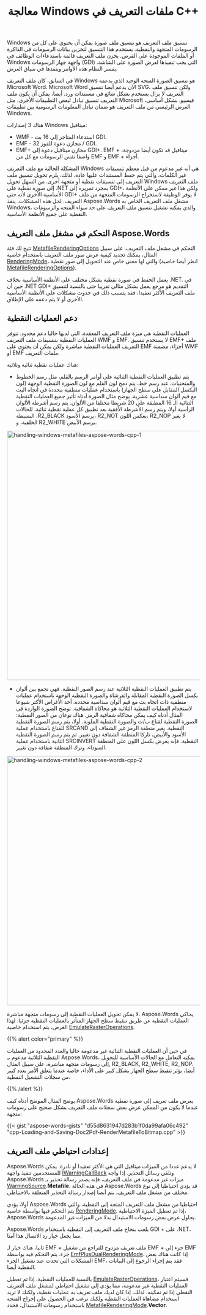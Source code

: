 ﻿---
title: معالجة Windows ملفات التعريف في C++
second_title: Aspose.Words ل C++
articleTitle: معالجة Windows ملفات التعريف
linktitle: معالجة Windows ملفات التعريف
description: "Aspose.Words ل C++ تنفذ الخاصة Windows ميتافيل لاعب للعب شكل ميتافيل على جميع المنصات ويدعم التعامل مع ميزات ميتافيل الأساسية ويمكن أن تؤدي إلى نوع مختلف من لاعب ميتافيل."
type: docs
weight: 30
url: /ar/cpp/handling-windows-metafiles/
---

Windows تنسيق ملف التعريف هو تنسيق ملف صورة يمكن أن يحتوي على كل من الرسومات المتجهة والنقطية. يستخدم هذا التنسيق لتخزين بيانات الرسومات في الذاكرة أو الملفات الموجودة على القرص. يخزن ملف التعريف قائمة باستدعاءات الوظائف في Windows واجهة جهاز الرسومات (GDI) التي يجب تنفيذها لعرض الصورة على الشاشة. يفسر النظام هذه الأوامر وينفذها في سياق العرض.

في السابق، كان ملف التعريف Windows هو تنسيق الصورة المتجه الوحيد الذي يدعمه Microsoft Word. Microsoft Word الآن يدعم أيضا تنسيق SVG، ولكن تنسيق ملف التعريف لا يزال يستخدم بشكل شائع في مستندات ورد. أيضا، يمكن أن يكون ملف التعريف تنسيق تبادل لبعض التطبيقات الأخرى، مثل Microsoft فيسيو. بشكل أساسي، الغرض الرئيسي من ملف التعريف هو ضمان تبادل المعلومات الرسومية بين تطبيقات Windows.

هناك 3 إصدارات Windows ميتافيل:

- WMF - استدعاء المتاجر إلى 16 بت GDI.
- EMF - مخازن دعوة للفوز 32 / GDI.
- EMF+ مخازن ميتافيل دعوة إلى GDI+. EMF + ميتافيل قد تكون أيضا مزدوجة، واصفا نفس الرسومات مع كل من EMF و EMF + أجزاء.

المشكلة الحالية مع ملف التعريف Windows هي أنه غير مدعوم من قبل معظم تنسيقات غير الكلمات، والتي يتم حفظ المستندات عليها عادة. لذلك، يلزم تحويل تنسيق ملف التعريف إلى تنسيقات نقطية أو متجهة أخرى. من السهل تحويل Windows ملف التعريف إلى صورة نقطية على .NET بمجرد تمريره إلى GDI+، ولكن هذا غير ممكن على الأنظمة الأساسية الأخرى لأنه حتى GDI+ لا يوفر الوظيفة لاستخراج الرسومات المتجهة من ملف التعريف. لحل هذه المشكلات، ينفذ Aspose.Words مشغل ملف التعريف الخاص به Windows، والذي يمكنه تشغيل تنسيق ملف التعريف على حد سواء المتجه والرسومات النقطية على جميع الأنظمة الأساسية.

## التحكم في مشغل ملف التعريف Aspose.Words

تتيح لك فئة [MetafileRenderingOptions](https://reference.aspose.com/words/cpp/aspose.words.saving/metafilerenderingoptions/) التحكم في مشغل ملف التعريف. على سبيل المثال، يمكنك تحديد كيفية عرض صور ملف التعريف باستخدام خاصية [RenderingMode](https://reference.aspose.com/words/cpp/aspose.words.saving/metafilerenderingoptions/get_renderingmode/)، والتي لها معنى خاص عند التحويل إلى صور نقطية (انظر أيضا خاصية [MetafileRenderingOptions](https://reference.aspose.com/words/cpp/aspose.words.saving/metafilerenderingoptions/metafilerenderingoptions/)).

يعمل الحفظ في صورة نقطية بشكل مختلف على الأنظمة الأساسية بخلاف .NET. في حين أن .NET GDI+ التقديم هو مرجع يعمل بشكل مثالي تقريبا حتى بالنسبة لتنسيق ملف التعريف الأكثر تعقيدا، فقد يتسبب ذلك في حدوث مشكلات على الأنظمة الأساسية الأخرى أو لا يتم دعمه على الإطلاق.

## دعم العمليات النقطية

العمليات النقطية هي ميزة ملف التعريف المعقدة، التي لديها حاليا دعم محدود. تتوفر العمليات النقطية بتنسيقات ملف التعريف WMF و EMF. لا يستخدم تنسيق EMF+ ملف التعريف العمليات النقطية مباشرة ولكن يمكن أن يحتوي على EMF أجزاء، مضمنة WMF أو EMF ملفات التعريف.

هناك عمليات نقطية ثنائية وثلاثية:

- يتم تطبيق العمليات النقطية الثنائية على أوامر الرسم بالقلم، مثل رسم الخطوط والمنحنيات. عند رسم خط، يتم دمج لون القلم مع لون الصورة النقطية الوجهة (لون البكسل المقابل على سطح الجهاز) باستخدام عمليات منطقية محددة في اتجاه البت مع قيم ألوان سداسية عشرية. يوضح مثال الصورة أدناه تأثير جميع العمليات النقطية الثنائية الـ 16 المطبقة على 20 شريطا مختلفا من الألوان. يتم رسم أشرطة الألوان الرأسية أولا، ويتم رسم الأشرطة الأفقية بعد تطبيق كل عملية نقطية ثنائية. للحالات البسيطة ،R2_BLACK يرسم الأسود، R2_NOT يعكس اللون، R2_NOP لا يغير الخلفية، و R2_WHITE يرسم الأبيض.

<img src="handling-windows-metafiles-1.png" alt="handling-windows-metafiles-aspose-words-cpp-1" style="width:650px"/>

- يتم تطبيق العمليات النقطية الثلاثية عند رسم الصور النقطية. فهي تجمع بين ألوان بكسل الصورة النقطية المقابلة والفرشاة والصورة النقطية الوجهة باستخدام عمليات منطقية ذات اتجاه بت مع قيم ألوان سداسية محددة. أحد الأغراض الأكثر شيوعا لاستخدام العمليات النقطية الثلاثية هو محاكاة الشفافية. توضح الصورة الواردة في المثال أدناه كيف يمكن محاكاة شفافية الرمز. هناك نوعان من الصور النقطية: الصورة النقطية لقناع ب/ث والصورة النقطية الملونة. أولا، يتم رسم الصورة النقطية للقناع باستخدام عملية SRCAND النقطية. يغير منطقة الرمز غير الشفاف إلى الأسود والأبيض، تاركا المنطقة الشفافة دون تغيير. ثم يتم رسم الصورة النقطية الثانية باستخدام عملية SRCINVERT النقطية. فإنه يعرض بكسل اللون على المنطقة السوداء، وترك المنطقة شفافة دون تغيير.

<img src="handling-windows-metafiles-2.png" alt="handling-windows-metafiles-aspose-words-cpp-2" style="width:650px"/>

لا يمكن تحويل العمليات النقطية إلى رسومات متجهة مباشرة. Aspose.Words يحاكي العمليات النقطية عن طريق تنقيط سطح الجهاز المتأثر بالعمليات النقطية جزئيا. لهذا الغرض، يتم استخدام خاصية [EmulateRasterOperations](https://reference.aspose.com/words/cpp/aspose.words.saving/metafilerenderingoptions/get_emulaterasteroperations/).

{{% alert color="primary" %}}

في حين أن العمليات النقطية الثنائية غير مدعومة حاليا والعدد المحدود من العمليات النقطية الثلاثية مدعوم بـ Aspose.Words، يمكنه التعامل مع الحالات الأساسية للتحويل إلى رسومات متجهة مباشرة، على سبيل المثال, R2_BLACK, R2_WHITE, R2_NOP. أيضا، يؤثر تنقيط سطح الجهاز بشكل كبير على الأداء، خاصة عندما يتعلق الأمر بعدد كبير من سجلات التشغيل النقطية.

{{% /alert %}}

يوضح المثال الموضح أدناه كيف Aspose.Words يعرض ملف تعريف إلى صورة نقطية عندما لا يكون من الممكن عرض بعض سجلات ملف التعريف بشكل صحيح على رسومات متجهة:

{{< gist "aspose-words-gists" "d55d8631947d283b1f0da99afa06c492" "cpp-Loading-and-Saving-Doc2Pdf-RenderMetafileToBitmap.cpp" >}}

## إعدادات احتياطي ملف التعريف

Aspose.Words لا يدعم عددا من الميزات ميتافيل التي هي الأكثر تعقيدا أو نادرة. يمكن للمستخدمين تنفيذ واجهة [IWarningCallBack](https://reference.aspose.com/words/cpp/aspose.words/iwarningcallback/) وتلقي رسائل التحذير. إذا واجه Aspose.Words ميزات غير مدعومة في ملف التعريف، فإنه يصدر رسالة تحذير بـ [WarningSource](https://reference.aspose.com/words/cpp/aspose.words/warninginfo/get_source/).**Metafile**. في هذه الحالة Aspose.Words قد يؤدي احتياطيا إلى نوع مختلف من مشغل ملف التعريف. يتم أيضا إصدار رسالة التحذير المتعلقة بالاحتياطي.

أولا، يؤدي Aspose.Words احتياطيا من مشغل ملف التعريف المتجه إلى النقطية، والتي يتم التحكم فيها بواسطة خاصية [RenderingMode](https://reference.aspose.com/words/cpp/aspose.words.saving/metafilerenderingoptions/get_renderingmode/). إذا تم تعطيل الميزة الاحتياطية، Aspose.Words يحاول عرض بعض رسومات الاستبدال بدلا من الميزات غير المدعومة.

Aspose.Words يلعب بنجاح ملف التعريف إلى النقطية باستخدام GDI + على .NET، مما يجعل خيار رد الاتصال هذا آمنا.

ثانيا، هناك خيار لـ EMF + ملف تعريف مزدوج للتراجع من تشغيل EMF + جزء إلى EMF جزء. يتم التحكم فيه بواسطة [EmfPlusDualRenderingMode](https://reference.aspose.com/words/cpp/aspose.words.saving/metafilerenderingoptions/get_emfplusdualrenderingmode/). إذا كانت هناك بعض المشكلات التي تحدث عند تشغيل الجزء EMF، فقد يتم إجراء الرجوع إلى البيانات النقطية أيضا.

بالنسبة للعمليات النقطية، إذا تم تعطيل [EmulateRasterOperations](https://reference.aspose.com/words/cpp/aspose.words.saving/metafilerenderingoptions/get_emulaterasteroperations/)، فسيتم اعتبار العمليات النقطية غير مدعومة، مما يؤدي إلى تشغيل احتياطي لمشغل ملف التعريف النقطي إذا تم تمكينه. لذلك، إذا كان لديك ملف تعريف به عمليات نقطية، ولكنك لا تريد استخدام مضاهاة العمليات النقطية ولكنك ترغب في الحصول على إخراج المتجه باستخدام رسومات الاستبدال، فحدد [MetafileRenderingMode](https://reference.aspose.com/words/cpp/aspose.words.saving/metafilerenderingoptions/get_renderingmode/).**Vector**.
